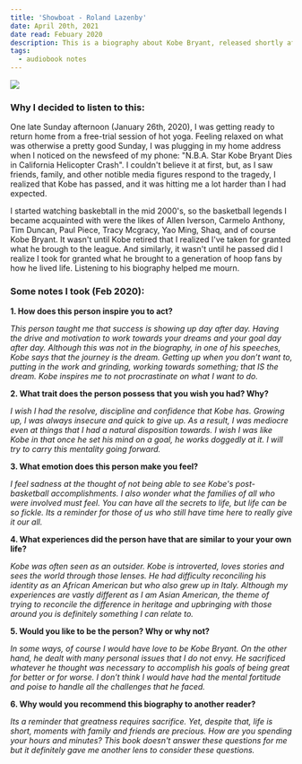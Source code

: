 ```yaml
---
title: 'Showboat - Roland Lazenby'
date: April 20th, 2021
date read: Febuary 2020
description: This is a biography about Kobe Bryant, released shortly after his retirement but before him winning an oscar award. Still, it gives an itimate look Kobe\'s journey and family history that helped me see him from a diffrent lens.
tags:
  - audiobook notes
---
```


![](https://upload.wikimedia.org/wikipedia/commons/8/82/Kobe_Bryant_2015.jpg)

### Why I decided to listen to this:
One late Sunday afternoon (January 26th, 2020), I was getting ready to return home from a free-trial session of hot yoga. Feeling relaxed on what was otherwise a pretty good Sunday, I was plugging in my home address when I noticed on the newsfeed of my phone: "N.B.A. Star Kobe Bryant Dies in California Helicopter Crash". I couldn't believe it at first, but, as I saw friends, family, and other notible media figures respond to the tragedy, I realized that Kobe has passed, and it was hitting me a lot harder than I had expected.

I started watching baskebtall in the mid 2000's, so the basketball legends I became acquainted with were the likes of Allen Iverson, Carmelo Anthony, Tim Duncan, Paul Piece, Tracy Mcgracy, Yao Ming, Shaq, and of course Kobe Bryant. It wasn't until Kobe retired that I realized I've taken for granted what he brough to the league. And similarly, it wasn't until he passed did I realize I took for granted what he brought to a generation of hoop fans by how he lived life. Listening to his biography helped me mourn.

### Some notes I took (Feb 2020):
**1. How does this person inspire you to act?**

_This person taught me that success is showing up day after day. Having the drive and motivation to work towards your dreams and your goal day after day. Although this was not in the biography, in one of his speeches, Kobe says that the journey is the dream. Getting up when you don’t want to, putting in the work and grinding, working towards something; that IS the dream. Kobe inspires me to not procrastinate on what I want to do._

**2. What trait does the person possess that you wish you had? Why?**

_I wish I had the resolve, discipline and confidence that Kobe has. Growing up, I was always insecure and quick to give up. As a result, I was mediocre even at things that I had a natural disposition towards. I wish I was like Kobe in that once he set his mind on a goal, he works doggedly at it. I will try to carry this mentality going forward._

**3. What emotion does this person make you feel?**

_I feel sadness at the thought of not being able to see Kobe's post-basketball accomplishments. I also wonder what the families of all who were involved must feel. You can have all the secrets to life, but life can be so fickle. Its a reminder for those of us who still have time here to really give it our all._

**4. What experiences did the person have that are similar to your your own life?**

_Kobe was often seen as an outsider. Kobe is introverted, loves stories and sees the world through those lenses. He had difficulty reconciling his identity as an African American but who also grew up in Italy. Although my experiences are vastly different as I am Asian American, the theme of trying to reconcile the difference in heritage and upbringing with those around you is definitely something I can relate to._

**5. Would you like to be the person? Why or why not?**

_In some ways, of course I would have love to be Kobe Bryant. On the other hand, he dealt with many personal issues that I do not envy. He sacrificed whatever he thought was necessary to accomplish his goals of being great for better or for worse. I don’t think I would have had the mental fortitude and poise to handle all the challenges that he faced._

**6. Why would you recommend this biography to another reader?**

_Its a reminder that greatness requires sacrifice. Yet, despite that, life is short, moments with family and friends are precious. How are you spending your hours and minutes? This book doesn't answer these questions for me but it definitely gave me another lens to consider these questions._